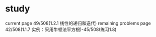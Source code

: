 # study
current page 49/508(1.2.1 线性的递归和迭代)
remaining problems page 42/508(1.1.7 实例：采用牛顿法平方根)-45/508(练习1.8)

